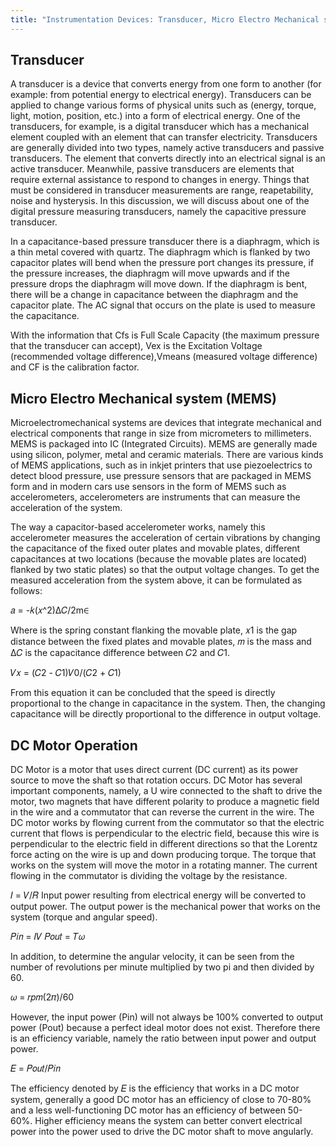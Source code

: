 ```yaml
---
title: "Instrumentation Devices: Transducer, Micro Electro Mechanical system (MEMS) and DC Motor Operation"
---
```



## Transducer

A transducer is a device that converts energy from one form to another (for example: from potential energy to electrical energy). Transducers can be applied to change various forms of physical units such as (energy, torque, light, motion, position, etc.) into a form of electrical energy. One of the transducers, for example, is a digital transducer which has a mechanical element coupled with an element that can transfer electricity. Transducers are generally divided into two types, namely active transducers and passive transducers. The element that converts directly into an electrical signal is an active transducer. Meanwhile, passive transducers are elements that require external assistance to respond to changes in energy. Things that must be considered in transducer measurements are range, reapetability, noise and
hysterysis. In this discussion, we will discuss about one of the digital pressure measuring transducers, namely the capacitive pressure transducer.

In a capacitance-based pressure transducer there is a diaphragm, which is a thin metal covered with quartz. The diaphragm which is flanked by two capacitor plates will bend when the pressure port changes its pressure, if the pressure increases, the diaphragm will move upwards and if the pressure drops the diaphragm will move down. If the diaphragm is bent, there will be a change in capacitance between the diaphragm and the capacitor plate. The AC signal that occurs on the plate is used to measure the capacitance.

With the information that Cfs is Full Scale Capacity (the maximum pressure that the transducer can accept), Vex is the Excitation Voltage (recommended voltage difference),Vmeans (measured voltage difference) and CF is the calibration factor.

## Micro Electro Mechanical system (MEMS)


Microelectromechanical systems are devices that integrate mechanical and electrical components that range in size from micrometers to millimeters. MEMS is packaged into IC (Integrated Circuits). MEMS are generally made using silicon, polymer, metal and ceramic materials. There are various kinds of MEMS applications, such as in inkjet printers that use piezoelectrics to detect blood pressure, use pressure sensors that are packaged in MEMS form and in modern cars use sensors in the form of MEMS such as accelerometers, accelerometers are instruments that can measure the acceleration of the system.

The way a capacitor-based accelerometer works, namely this accelerometer measures the acceleration of certain vibrations by changing the capacitance of the fixed outer plates and movable plates, different capacitances at two locations (because the movable plates are located) flanked by two static plates) so that the output voltage changes. To get the measured acceleration from the system above, it can be formulated as follows:

𝑎 = -𝑘(𝑥^2)∆𝐶/2m∈

Where is the spring constant flanking the movable plate, 𝑥1 is the gap distance between the fixed plates and movable plates, 𝑚 is the mass and ∆𝐶 is the capacitance difference between 𝐶2 and 𝐶1.

𝑉𝑥 = (𝐶2 - 𝐶1)𝑉0/(𝐶2 + 𝐶1)

From this equation it can be concluded that the speed is directly proportional to the change in capacitance in the system. Then, the changing capacitance will be directly proportional to the difference in output voltage.

## DC Motor Operation

DC Motor is a motor that uses direct current (DC current) as its power source to move the shaft so that rotation occurs. DC Motor has several important components, namely, a U wire connected to the shaft to drive the motor, two magnets that have different polarity to produce a magnetic field in the wire and a commutator that can reverse the current in the wire. The DC motor works by flowing current from the commutator so that the electric current that flows is perpendicular to the electric field, because this wire is perpendicular to the electric field in different directions so that the Lorentz force acting on the wire is up and down producing torque. The torque that works on the system will move the motor in a rotating manner. The current flowing in the commutator is dividing the voltage by the resistance.

𝐼 = 𝑉/𝑅
Input power resulting from electrical energy will be converted to output power. The output power is the mechanical power that works on the system (torque and angular speed).

𝑃𝑖𝑛 = 𝐼𝑉
𝑃𝑜𝑢𝑡 = 𝑇𝜔 

In addition, to determine the angular velocity, it can be seen from the number of revolutions per minute multiplied by two pi and then divided by 60.

𝜔 = 𝑟𝑝𝑚(2𝜋)/60

However, the input power (Pin) will not always be 100% converted to output power (Pout) because a perfect ideal motor does not exist. Therefore there is an efficiency variable, namely the ratio between input power and output power.

 𝐸 = 𝑃𝑜𝑢𝑡/𝑃𝑖𝑛

The efficiency denoted by 𝐸 is the efficiency that works in a DC motor system, generally a good DC motor has an efficiency of close to 70-80% and a less well-functioning DC motor has an efficiency of between 50- 60%. Higher efficiency means the system can better convert electrical power into the power used to drive the DC motor shaft to move angularly.